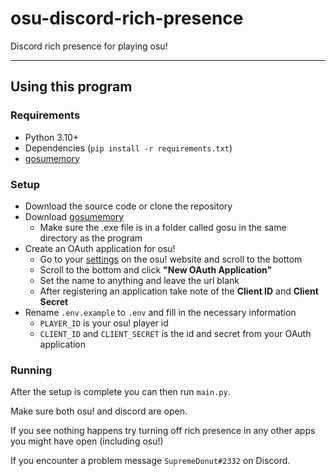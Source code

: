 # osu-discord-rich-presence
Discord rich presence for playing osu!

___
## Using this program
### Requirements
  - Python 3.10+
  - Dependencies (`pip install -r requirements.txt`)
  - [gosumemory](https://github.com/l3lackShark/gosumemory)
  
### Setup

- Download the source code or clone the repository
- Download [gosumemory](https://github.com/l3lackShark/gosumemory)
  - Make sure the .exe file is in a folder called gosu in the same directory as the program
- Create an OAuth application for osu!
  - Go to your [settings](https://osu.ppy.sh/home/account/edit) on the osu! website and scroll to the bottom
  - Scroll to the bottom and click **"New OAuth Application"**
  - Set the name to anything and leave the url blank
  - After registering an application take note of the **Client ID** and **Client Secret**
- Rename `.env.example` to `.env` and fill in the necessary information
  - `PLAYER_ID` is your osu! player id
  - `CLIENT_ID` and `CLIENT_SECRET` is the id and secret from your OAuth application
  
### Running

After the setup is complete you can then run `main.py`.

Make sure both osu! and discord are open.

If you see nothing happens try turning off rich presence in any other apps you might have open (including osu!)

If you encounter a problem message `SupremeDonut#2332` on Discord.
